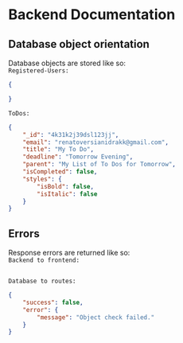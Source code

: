# Backend Documentation

## Database object orientation
Database objects are stored like so:  
`Registered-Users:`
```json
{

}
```

`ToDos:`
```json
{
    "_id": "4k31k2j39dsl123jj",
    "email": "renatoversianidrakk@gmail.com",
    "title": "My To Do",
    "deadline": "Tomorrow Evening",
    "parent": "My List of To Dos for Tomorrow",
    "isCompleted": false,
    "styles": {
        "isBold": false,
        "isItalic": false
    }
}
```

## Errors
Response errors are returned like so:  
`Backend to frontend:`
```json
```

`Database to routes:`
```json
{
    "success": false,
    "error": {
        "message": "Object check failed."
    }
}
```